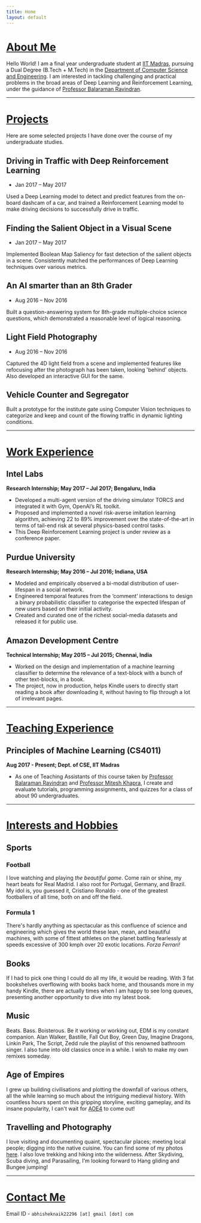 ```yaml
---
title: Home
layout: default
---
```


<!-- # {{ page.title }} -->

# [About Me](#about-me) 

Hello World! I am a final year undergraduate student at [IIT Madras](https://www.iitm.ac.in), pursuing a Dual Degree (B.Tech + M.Tech) in the [Department of Computer Science and Engineering](https://www.cse.iitm.ac.in). I am interested in tackling challenging and practical problems in the broad areas of Deep Learning and Reinforcement Learning, under the guidance of [Professor Balaraman Ravindran](https://www.cse.iitm.ac.in/~ravi).

***

# [Projects](#projects)

Here are some selected projects I have done over the course of my undergraduate studies.

## Driving in Traffic with Deep Reinforcement Learning
- Jan 2017 – May 2017

Used a Deep Learning model to detect and predict features from the on-board dashcam of a car, and trained a Reinforcement Learning model to make driving decisions to successfully drive in traffic.

## Finding the Salient Object in a Visual Scene 
- Jan 2017 – May 2017

Implemented Boolean Map Saliency for fast detection of the salient objects in a scene. Consistently matched the performances of Deep Learning techniques over various metrics.

## An AI smarter than an 8th Grader
- Aug 2016 – Nov 2016

Built a question-answering system for 8th-grade multiple-choice science questions, which demonstrated a reasonable level of logical reasoning.

## Light Field Photography
- Aug 2016 – Nov 2016

Captured the 4D light field from a scene and implemented features like refocusing after the photograph has been taken, looking 'behind' objects. Also developed an interactive GUI for the same. 

## Vehicle Counter and Segregator

Built a prototype for the institute gate using Computer Vision techniques to categorize and keep and count of the flowing traffic in dynamic lighting conditions. 

***

# [Work Experience](#workExperience)

## Intel Labs
**Research Internship; May 2017 – Jul 2017; Bengaluru, India**

- Developed a multi-agent version of the driving simulator TORCS and integrated it with Gym, OpenAI’s RL toolkit.
- Proposed and implemented a novel risk-averse imitation learning algorithm, achieving 22 to 89% improvement
over the state-of-the-art in terms of tail-end risk at several physics-based control tasks.
- This Deep Reinforcement Learning project is under review as a conference paper.

## Purdue University
**Research Internship; May 2016 – Jul 2016; Indiana, USA**

- Modeled and empirically observed a bi-modal distribution of user-lifespan in a social network.
- Engineered temporal features from the ‘comment’ interactions to design a binary probabilistic classifier to categorise the expected lifespan of new users based on their initial activity.
- Created and curated one of the richest social-media datasets and released it for public use.

## Amazon Development Centre
**Technical Internship; May 2015 – Jul 2015; Chennai, India**

- Worked on the design and implementation of a machine learning classifier to determine the relevance of a text-block with a bunch of other text-blocks, in a book.
- The project, now in production, helps Kindle users to directly start reading a book after downloading it, without having to flip through a lot of irrelevant pages.

***

# [Teaching Experience](#teachingExperience)
## Principles of Machine Learning (CS4011)
**Aug 2017 - Present; Dept. of CSE, IIT Madras** 

- As one of Teaching Assistants of this course taken by [Professor Balaraman Ravindran](www.cse.iitm.ac.in/~ravi) and [Professor Mitesh Khapra](https://www.cse.iitm.ac.in/~miteshk), I create and evaluate tutorials, programming assignments, and quizzes for a class of about 90 undergraduates.

***

# [Interests and Hobbies](#everythingElse)

## Sports

### Football
I love watching and playing _the beautiful game_. Come rain or shine, my heart beats for Real Madrid. I also root for Portugal, Germany, and Brazil. My idol is, you guessed it, Cristiano Ronaldo - one of the greatest footballers of all time, both on and off the field.

### Formula 1
There's hardly anything as spectacular as this confluence of science and engineering which gives the world these lean, mean, and beautiful machines, with some of fittest athletes on the planet battling fearlessly at speeds excessive of 300 kmph over 20 exotic locations. _Forza Ferrari!_  

## Books
If I had to pick one thing I could do all my life, it would be reading. With 3 fat bookshelves overflowing with books back home, and thousands more in my handy Kindle, there are actually times when I am happy to see long queues, presenting another opportunity to dive into my latest book.

## Music
Beats. Bass. Boisterous. Be it working or working out, EDM is my constant companion. Alan Walker, Bastille, Fall Out Boy, Green Day, Imagine Dragons, Linkin Park, The Script, Zedd rule the playlist of this renowned bathroom singer. I also tune into old classics once in a while. I wish to make my own remixes someday. 

## Age of Empires
I grew up building civilisations and plotting the downfall of various others, all the while learning so much about the intriguing medieval history. With countless hours spent on this gripping storyline, exciting gameplay, and its insane popularity, I can't wait for [AOE4](https://www.ageofempires.com/games/age-of-empires-iv/) to come out!

## Travelling and Photography
I love visiting and documenting quaint, spectacular places; meeting local people; digging into the native cuisine. You can find some of my photos [here](https://www.flickr.com/photos/120844874@N04/). I also love trekking and hiking into the wilderness. After Skydiving, Scuba diving, and Parasailing, I'm looking forward to Hang gliding and Bungee jumping! 

***

# [Contact Me](#contact-me)
Email ID - `abhisheknaik22296 [at] gmail [dot] com`
